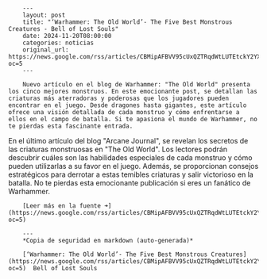         ---
        layout: post
        title: "‘Warhammer: The Old World’- The Five Best Monstrous Creatures - Bell of Lost Souls"
        date: 2024-11-20T08:00:00
        categories: noticias
        original_url: https://news.google.com/rss/articles/CBMipAFBVV95cUxQZTRqdWtLUTEtckY2YXdrYnAzZnpBSzFKWFo2UEV0SXJoQ3V3aE1yTG5laU1WelpmMTVxZlF3c1k1dUkzU0JXYzVzVWFCZ1E5amtfdk1HSUJfYkphUFA0WWRiX1pza0NVRlhmeFFGT2F2blpUeGpMRFhiLTgzdXh1aUpKNGRIYThnbFZVQnFIbXBOZ2loU3JoZzhNbWpzb0FybHI5Qg?oc=5
        ---

        Nuevo artículo en el blog de Warhammer: "The Old World" presenta los cinco mejores monstruos. En este emocionante post, se detallan las criaturas más aterradoras y poderosas que los jugadores pueden encontrar en el juego. Desde dragones hasta gigantes, este artículo ofrece una visión detallada de cada monstruo y cómo enfrentarse a ellos en el campo de batalla. Si te apasiona el mundo de Warhammer, no te pierdas esta fascinante entrada.

En el último artículo del blog "Arcane Journal", se revelan los secretos de las criaturas monstruosas en "The Old World". Los lectores podrán descubrir cuáles son las habilidades especiales de cada monstruo y cómo pueden utilizarlas a su favor en el juego. Además, se proporcionan consejos estratégicos para derrotar a estas temibles criaturas y salir victorioso en la batalla. No te pierdas esta emocionante publicación si eres un fanático de Warhammer.

        [Leer más en la fuente ➜](https://news.google.com/rss/articles/CBMipAFBVV95cUxQZTRqdWtLUTEtckY2YXdrYnAzZnpBSzFKWFo2UEV0SXJoQ3V3aE1yTG5laU1WelpmMTVxZlF3c1k1dUkzU0JXYzVzVWFCZ1E5amtfdk1HSUJfYkphUFA0WWRiX1pza0NVRlhmeFFGT2F2blpUeGpMRFhiLTgzdXh1aUpKNGRIYThnbFZVQnFIbXBOZ2loU3JoZzhNbWpzb0FybHI5Qg?oc=5)

        ---
        *Copia de seguridad en markdown (auto-generada)*

        [‘Warhammer: The Old World’- The Five Best Monstrous Creatures](https://news.google.com/rss/articles/CBMipAFBVV95cUxQZTRqdWtLUTEtckY2YXdrYnAzZnpBSzFKWFo2UEV0SXJoQ3V3aE1yTG5laU1WelpmMTVxZlF3c1k1dUkzU0JXYzVzVWFCZ1E5amtfdk1HSUJfYkphUFA0WWRiX1pza0NVRlhmeFFGT2F2blpUeGpMRFhiLTgzdXh1aUpKNGRIYThnbFZVQnFIbXBOZ2loU3JoZzhNbWpzb0FybHI5Qg?oc=5)  Bell of Lost Souls
